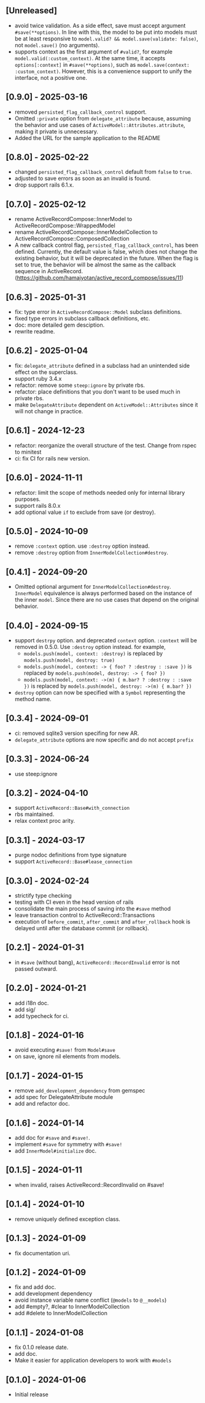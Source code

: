 ## [Unreleased]

- avoid twice validation. As a side effect, save must accept argument `#save(**options)`.
  In line with this, the model to be put into models must be
  at least responsive to `model.valid? && model.save(validate: false)`, not `model.save()` (no arguments).
- supports context as the first argument of `#valid?`, for example `model.valid(:custom_context)`.
  At the same time, it accepts `options[:context]` in `#save(**options)`, such as `model.save(context: :custom_context)`.
  However, this is a convenience support to unify the interface, not a positive one.

## [0.9.0] - 2025-03-16

- removed `persisted_flag_callback_control` support.
- Omitted `:private` option from `delegate_attribute` because, assuming the
  behavior and use cases of `ActiveModel::Attributes.attribute`, making it private is unnecessary.
- Added the URL for the sample application to the README

## [0.8.0] - 2025-02-22

- changed `persisted_flag_callback_control` default from `false` to `true`.
- adjusted to save errors as soon as an invalid is found.
- drop support rails 6.1.x.

## [0.7.0] - 2025-02-12

- rename ActiveRecordCompose::InnerModel to ActiveRecordCompose::WrappedModel
- rename ActiveRecordCompose::InnerModelCollection to ActiveRecordCompose::ComposedCollection
- A new callback control flag, `persisted_flag_callback_control`, has been defined.
  Currently, the default value is false, which does not change the existing behavior, but it will be deprecated in the future.
  When the flag is set to true, the behavior will be almost the same as the callback sequence in ActiveRecord.
  (https://github.com/hamajyotan/active_record_compose/issues/11)

## [0.6.3] - 2025-01-31

- fix: type error in `ActiveRecordCompose::Model` subclass definitions.
- fixed type errors in subclass callback definitions, etc.
- doc: more detailed gem desciption.
- rewrite readme.

## [0.6.2] - 2025-01-04

- fix: `delegate_attribute` defined in a subclass had an unintended side effect on the superclass.
- support ruby 3.4.x
- refactor: remove some `steep:ignore` by private rbs.
- refactor: place definitions that you don't want to be used much in private rbs.
- make `DelegateAttribute` dependent on `ActiveModel::Attributes` since it will not change in practice.

## [0.6.1] - 2024-12-23

- refactor: reorganize the overall structure of the test. Change from rspec to minitest
- ci: fix CI for rails new version.

## [0.6.0] - 2024-11-11

- refactor: limit the scope of methods needed only for internal library purposes.
- support rails 8.0.x
- add optional value `if` to exclude from save (or destroy).

## [0.5.0] - 2024-10-09

- remove `:context` option. use `:destroy` option instead.
- remove `:destroy` option from `InnerModelCollection#destroy`.

## [0.4.1] - 2024-09-20

- Omitted optional argument for `InnerModelCollection#destroy`.
  `InnerModel` equivalence is always performed based on the instance of the inner `model`.
  Since there are no use cases that depend on the original behavior.

## [0.4.0] - 2024-09-15

- support `destrpy` option. and deprecated `context` option.
  `:context` will be removed in 0.5.0. Use `:destroy`  option instead.
  for example,
  - `models.push(model, context: :destroy)` is replaced by `models.push(model, destroy: true)`
  - `models.push(model, context: -> { foo? ? :destroy : :save })` is replaced by `models.push(model, destroy: -> { foo? })`
  - `models.push(model, context: ->(m) { m.bar? ? :destroy : :save })` is replaced by `models.push(model, destroy: ->(m) { m.bar? })`
- `destroy` option can now be specified with a `Symbol` representing the method name.

## [0.3.4] - 2024-09-01

- ci: removed sqlite3 version specifing for new AR.
- `delegate_attribute` options are now specific and do not accept `prefix`

## [0.3.3] - 2024-06-24

- use steep:ignore

## [0.3.2] - 2024-04-10

- support `ActiveRecord::Base#with_connection`
- rbs maintained.
- relax context proc arity.

## [0.3.1] - 2024-03-17

- purge nodoc definitions from type signature
- support `ActiveRecord::Base#lease_connection`

## [0.3.0] - 2024-02-24

- strictify type checking
- testing with CI even in the head version of rails
- consolidate the main process of saving into the `#save` method
- leave transaction control to ActiveRecord::Transactions
- execution of `before_commit`, `after_commit` and `after_rollback` hook is delayed until after the database commit (or rollback).

## [0.2.1] - 2024-01-31

- in `#save` (without bang), `ActiveRecord::RecordInvalid` error is not passed outward.

## [0.2.0] - 2024-01-21

- add i18n doc.
- add sig/
- add typecheck for ci.

## [0.1.8] - 2024-01-16

- avoid executing `#save!` from `Model#save`
- on save, ignore nil elements from models.

## [0.1.7] - 2024-01-15

- remove `add_development_dependency` from gemspec
- add spec for DelegateAttribute module
- add and refactor doc.

## [0.1.6] - 2024-01-14

- add doc for `#save` and `#save!`.
- implement `#save` for symmetry with `#save!`
- add `InnerModel#initialize` doc.

## [0.1.5] - 2024-01-11

- when invalid, raises ActiveRecord::RecordInvalid on #save!

## [0.1.4] - 2024-01-10

- remove uniquely defined exception class.

## [0.1.3] - 2024-01-09

- fix documentation uri.

## [0.1.2] - 2024-01-09

- fix and add doc.
- add development dependency
- avoid instance variable name conflict (`@models` to `@__models`)
- add #empty?, #clear to InnerModelCollection
- add #delete to InnerModelCollection

## [0.1.1] - 2024-01-08

- fix 0.1.0 release date.
- add doc.
- Make it easier for application developers to work with `#models`

## [0.1.0] - 2024-01-06

- Initial release
